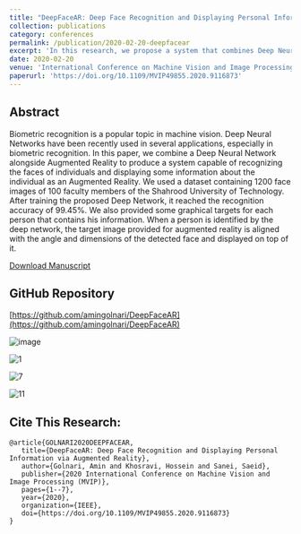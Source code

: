 ```yaml
---
title: "DeepFaceAR: Deep Face Recognition and Displaying Personal Information via Augmented Reality"
collection: publications
category: conferences
permalink: /publication/2020-02-20-deepfacear
excerpt: 'In this research, we propose a system that combines Deep Neural Networks and Augmented Reality to recognize faces and display information about individuals. [Download Manuscript](https://www.researchgate.net/profile/Amin-Golnari/publication/340341835_DeepFaceAR_Deep_Face_Recognition_and_Displaying_Personal_Information_via_Augmented_Reality/links/60e42053299bf1ea9ee5d503/DeepFaceAR-Deep-Face-Recognition-and-Displaying-Personal-Information-via-Augmented-Reality.pdf)'
date: 2020-02-20
venue: 'International Conference on Machine Vision and Image Processing (MVIP)'
paperurl: 'https://doi.org/10.1109/MVIP49855.2020.9116873'
---
```


## Abstract

Biometric recognition is a popular topic in machine vision. Deep Neural Networks have been recently used in several applications, especially in biometric recognition. In this paper, we combine a Deep Neural Network alongside Augmented Reality to produce a system capable of recognizing the faces of individuals and displaying some information about the individual as an Augmented Reality. We used a dataset containing 1200 face images of 100 faculty members of the Shahrood University of Technology. After training the proposed Deep Network, it reached the recognition accuracy of 99.45%. We also provided some graphical targets for each person that contains his information. When a person is identified by the deep network, the target image provided for augmented reality is aligned with the angle and dimensions of the detected face and displayed on top of it.

[Download Manuscript](https://www.researchgate.net/profile/Amin-Golnari/publication/340341835_DeepFaceAR_Deep_Face_Recognition_and_Displaying_Personal_Information_via_Augmented_Reality/links/60e42053299bf1ea9ee5d503/DeepFaceAR-Deep-Face-Recognition-and-Displaying-Personal-Information-via-Augmented-Reality.pdf)

## GitHub Repository    
[https://github.com/amingolnari/DeepFaceAR](https://github.com/amingolnari/DeepFaceAR)


![image](https://github.com/user-attachments/assets/bab700cf-d2a7-424c-b077-cf8e0c5e0806)

![1](https://github.com/user-attachments/assets/52d9129c-c0fc-4ba8-bfc6-859c743bd0d5)

![7](https://github.com/user-attachments/assets/681cff19-cffa-4c19-8792-dbdfe16bbc24)

![11](https://github.com/user-attachments/assets/2e2538be-46a8-47a4-8e5d-c4ca01472835)




## Cite This Research:

    @article{GOLNARI2020DEEPFACEAR,
       title={DeepFaceAR: Deep Face Recognition and Displaying Personal Information via Augmented Reality},
       author={Golnari, Amin and Khosravi, Hossein and Sanei, Saeid},
       publisher={2020 International Conference on Machine Vision and Image Processing (MVIP)},
       pages={1--7},
       year={2020},
       organization={IEEE},
       doi={https://doi.org/10.1109/MVIP49855.2020.9116873}
    }
